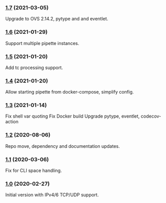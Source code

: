 ### [1.7](https://github.com/IQTLabs/pipette/compare/v1.6...v1.7) (2021-03-05)

Upgrade to OVS 2.14.2, pytype and and eventlet.

### [1.6](https://github.com/IQTLabs/pipette/compare/v1.5...v1.6) (2021-01-29)

Support multiple pipette instances.

### [1.5](https://github.com/IQTLabs/pipette/compare/v1.4...v1.5) (2021-01-20)

Add tc processing support.

### [1.4](https://github.com/IQTLabs/pipette/compare/v1.3...v1.4) (2021-01-20)

Allow starting pipette from docker-compose, simplify config.

### [1.3](https://github.com/IQTLabs/pipette/compare/v1.2...v1.3) (2021-01-14)

Fix shell var quoting
Fix Docker build
Upgrade pytype, eventlet, codecov-action

### [1.2](https://github.com/IQTLabs/pipette/compare/v1.1...v1.2) (2020-08-06)

Repo move, dependency and documentation updates.

### [1.1](https://github.com/IQTLabs/pipette/compare/v1.0...v1.1) (2020-03-06)

Fix for CLI space handling.

### [1.0](https://github.com/IQTLabs/pipette/compare/a550f8d...v1.0) (2020-02-27)

Initial version with IPv4/6 TCP/UDP support.
